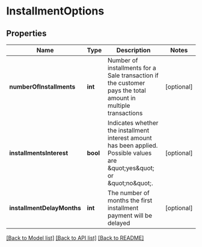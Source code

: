# InstallmentOptions

## Properties
Name | Type | Description | Notes
------------ | ------------- | ------------- | -------------
**numberOfInstallments** | **int** | Number of installments for a Sale transaction if the customer pays the total amount in multiple transactions | [optional] 
**installmentsInterest** | **bool** | Indicates whether the installment interest amount has been applied. Possible values are \&quot;yes\&quot; or \&quot;no\&quot;. | [optional] 
**installmentDelayMonths** | **int** | The number of months the first installment payment will be delayed | [optional] 

[[Back to Model list]](../README.md#documentation-for-models) [[Back to API list]](../README.md#documentation-for-api-endpoints) [[Back to README]](../README.md)



